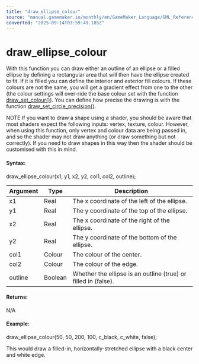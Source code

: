 ```yaml
---
title: "draw_ellipse_colour"
source: "manual.gamemaker.io/monthly/en/GameMaker_Language/GML_Reference/Drawing/Basic_Forms/draw_ellipse_colour.htm"
converted: "2025-09-14T03:59:49.185Z"
---
```


# draw\_ellipse\_colour

With this function you can draw either an outline of an ellipse or a filled ellipse by defining a rectangular area that will then have the ellipse created to fit. If it is filled you can define the interior and exterior fill colours. If these colours are not the same, you will get a gradient effect from one to the other (the colour settings will over-ride the base colour set with the function [draw\_set\_colour()](../Colour_And_Alpha/draw_set_colour.md)). You can define how precise the drawing is with the function [draw\_set\_circle\_precision()](../../../../../../../GameMaker_Language/GML_Reference/Drawing/Basic_Forms/draw_set_circle_precision.md).

NOTE If you want to draw a shape using a shader, you should be aware that most shaders expect the following inputs: vertex, texture, colour. However, when using this function, only vertex and colour data are being passed in, and so the shader may not draw anything (or draw something but not correctly). If you need to draw shapes in this way then the shader should be customised with this in mind.

#### Syntax:

draw\_ellipse\_colour(x1, y1, x2, y2, col1, col2, outline);

| Argument | Type | Description |
| --- | --- | --- |
| x1 | Real | The x coordinate of the left of the ellipse. |
| y1 | Real | The y coordinate of the top of the ellipse. |
| x2 | Real | The x coordinate of the right of the ellipse. |
| y2 | Real | The y coordinate of the bottom of the ellipse. |
| col1 | Colour | The colour of the center. |
| col2 | Colour | The colour of the edge. |
| outline | Boolean | Whether the ellipse is an outline (true) or filled in (false). |

#### Returns:

N/A

#### Example:

draw\_ellipse\_colour(50, 50, 200, 100, c\_black, c\_white, false);

This would draw a filled-in, horizontally-stretched ellipse with a black center and white edge.